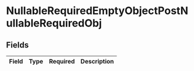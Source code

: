 # NullableRequiredEmptyObjectPostNullableRequiredObj


## Fields

| Field       | Type        | Required    | Description |
| ----------- | ----------- | ----------- | ----------- |